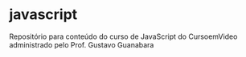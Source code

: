 # javascript
 Repositório para conteúdo do curso de JavaScript do CursoemVideo administrado pelo Prof. Gustavo Guanabara
